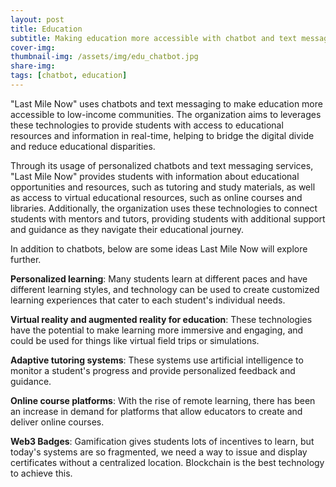 ```yaml
---
layout: post
title: Education
subtitle: Making education more accessible with chatbot and text messaging
cover-img: 
thumbnail-img: /assets/img/edu_chatbot.jpg
share-img: 
tags: [chatbot, education]
---
```


"Last Mile Now" uses chatbots and text messaging to make education more accessible to low-income communities. The organization aims to leverages these technologies to provide students with access to educational resources and information in real-time, helping to bridge the digital divide and reduce educational disparities.

Through its usage of personalized chatbots and text messaging services, "Last Mile Now" provides students with information about educational opportunities and resources, such as tutoring and study materials, as well as access to virtual educational resources, such as online courses and libraries. Additionally, the organization uses these technologies to connect students with mentors and tutors, providing students with additional support and guidance as they navigate their educational journey.

In addition to chatbots, below are some ideas Last Mile Now will explore further.

**Personalized learning**: Many students learn at different paces and have different learning styles, and technology can be used to create customized learning experiences that cater to each student's individual needs.

**Virtual reality and augmented reality for education**: These technologies have the potential to make learning more immersive and engaging, and could be used for things like virtual field trips or simulations.

**Adaptive tutoring systems**: These systems use artificial intelligence to monitor a student's progress and provide personalized feedback and guidance.

**Online course platforms**: With the rise of remote learning, there has been an increase in demand for platforms that allow educators to create and deliver online courses.

**Web3 Badges**: Gamification gives students lots of incentives to learn, but today's systems are so fragmented, we need a way to issue and display certificates without a centralized location. Blockchain is the best technology to achieve this.
